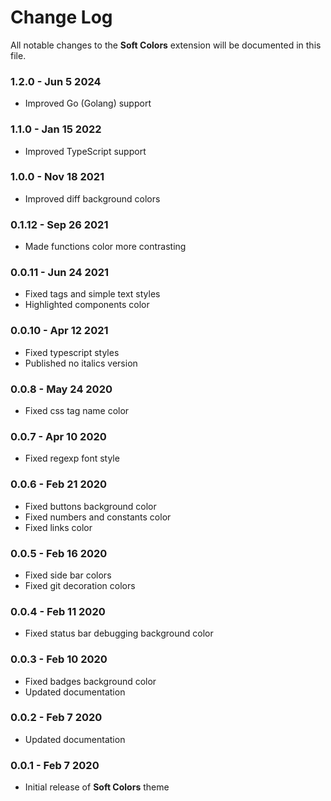 # Change Log

All notable changes to the **Soft Colors** extension will be documented in this file.

### **1.2.0** - Jun 5 2024

- Improved Go (Golang) support

### **1.1.0** - Jan 15 2022

- Improved TypeScript support

### **1.0.0** - Nov 18 2021

- Improved diff background colors

### **0.1.12** - Sep 26 2021

- Made functions color more contrasting

### **0.0.11** - Jun 24 2021

- Fixed tags and simple text styles
- Highlighted сomponents color

### **0.0.10** - Apr 12 2021

- Fixed typescript styles
- Published no italics version

### **0.0.8** - May 24 2020

- Fixed css tag name color

### **0.0.7** - Apr 10 2020

- Fixed regexp font style

### **0.0.6** - Feb 21 2020

- Fixed buttons background color
- Fixed numbers and constants color
- Fixed links color

### **0.0.5** - Feb 16 2020

- Fixed side bar colors
- Fixed git decoration colors

### **0.0.4** - Feb 11 2020

- Fixed status bar debugging background color

### **0.0.3** - Feb 10 2020

- Fixed badges background color
- Updated documentation

### **0.0.2** - Feb 7 2020

- Updated documentation

### **0.0.1** - Feb 7 2020

- Initial release of **Soft Colors** theme

